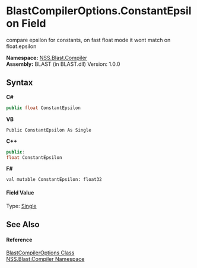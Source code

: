 # BlastCompilerOptions.ConstantEpsilon Field
 

compare epsilon for constants, on fast float mode it wont match on float.epsilon

**Namespace:**&nbsp;<a href="26a25caa-f50b-92ad-f15c-dbb9db1493ae">NSS.Blast.Compiler</a><br />**Assembly:**&nbsp;BLAST (in BLAST.dll) Version: 1.0.0

## Syntax

**C#**<br />
``` C#
public float ConstantEpsilon
```

**VB**<br />
``` VB
Public ConstantEpsilon As Single
```

**C++**<br />
``` C++
public:
float ConstantEpsilon
```

**F#**<br />
``` F#
val mutable ConstantEpsilon: float32
```


#### Field Value
Type: <a href="https://docs.microsoft.com/dotnet/api/system.single" target="_blank" rel="noopener noreferrer">Single</a>

## See Also


#### Reference
<a href="acd2f6cc-9dc8-39b3-7ff6-2a1a35ecce47">BlastCompilerOptions Class</a><br /><a href="26a25caa-f50b-92ad-f15c-dbb9db1493ae">NSS.Blast.Compiler Namespace</a><br />